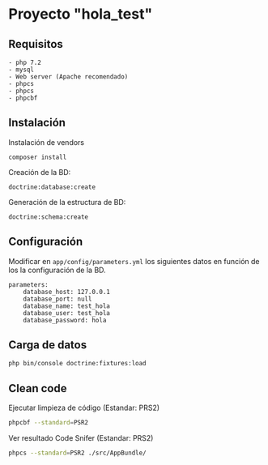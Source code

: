 # Proyecto "hola_test"

## Requisitos
    - php 7.2
    - mysql
    - Web server (Apache recomendado)
    - phpcs
    - phpcs
    - phpcbf
## Instalación 
Instalación de vendors
```
composer install
```
Creación de la BD:
```
doctrine:database:create
```
Generación de la estructura de BD:
```
doctrine:schema:create
```
## Configuración
Modificar en  `app/config/parameters.yml` los siguientes datos en función  de los la configuración de la BD.
```
parameters:
    database_host: 127.0.0.1
    database_port: null
    database_name: test_hola
    database_user: test_hola
    database_password: hola
```
## Carga de datos
    php bin/console doctrine:fixtures:load
##  Clean code

Ejecutar limpieza de código (Estandar: PRS2) 
```bash
phpcbf --standard=PSR2
```
Ver resultado Code Snifer (Estandar: PRS2) 
```bash
phpcs --standard=PSR2 ./src/AppBundle/
```

   